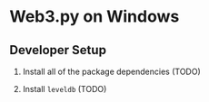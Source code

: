 # Web3.py on Windows

## Developer Setup

1. Install all of the package dependencies (TODO)

2. Install `leveldb` (TODO)
